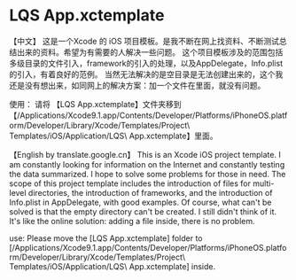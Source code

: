 # LQS App.xctemplate

【中文】
这是一个Xcode 的 iOS 项目模板。是我不断在网上找资料、不断测试总结出来的资料。希望为有需要的人解决一些问题。
这个项目模板涉及的范围包括多级目录的文件引入，framework的引入的处理，以及AppDelegate，Info.plist的引入，有着良好的范例。
当然无法解决的是空目录是无法创建出来的，这个我还是没有想出来，如同网上的解决方案：加一个文件在里面，就没有问题。

使用：
请将 【LQS App.xctemplate】文件夹移到 【/Applications/Xcode9.1.app/Contents/Developer/Platforms/iPhoneOS.platform/Developer/Library/Xcode/Templates/Project\ Templates/iOS/Application/LQS\ App.xctemplate】里面。

【English by translate.google.cn】
This is an Xcode iOS project template. I am constantly looking for information on the Internet and constantly testing the data summarized. I hope to solve some problems for those in need.
The scope of this project template includes the introduction of files for multi-level directories, the introduction of frameworks, and the introduction of Info.plist in AppDelegate, with good examples.
Of course, what can't be solved is that the empty directory can't be created. I still didn't think of it. It's like the online solution: adding a file inside, there is no problem.

use:
Please move the [LQS App.xctemplate] folder to [/Applications/Xcode9.1.app/Contents/Developer/Platforms/iPhoneOS.platform/Developer/Library/Xcode/Templates/Project\ Templates/iOS/Application/LQS\ App.xctemplate] inside.
